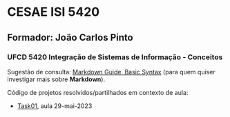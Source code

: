 # CESAE ISI 5420 
 
## Formador: João Carlos Pinto
 
### UFCD 5420 Integração de Sistemas de Informação - Conceitos 
 

Sugestão de consulta: [Markdown Guide, Basic Syntax](https://www.markdownguide.org/basic-syntax) (para quem quiser investigar mais sobre **Markdown**).
 
Código de projetos resolvidos/partilhados em contexto de aula: 
  
- [Task01](Task01/), aula 29-mai-2023

